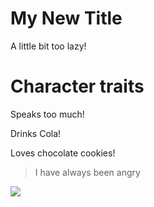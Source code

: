 
# My New Title

A little bit too lazy!

# Character traits

Speaks too much!

Drinks Cola!

Loves chocolate cookies! 

> I have always been angry



<img src="img.chefkoch-cdn.de/rezepte/737271176286977/bilder/1287488/crop-960x640/chocolate-choc-cookies.jpg"/>